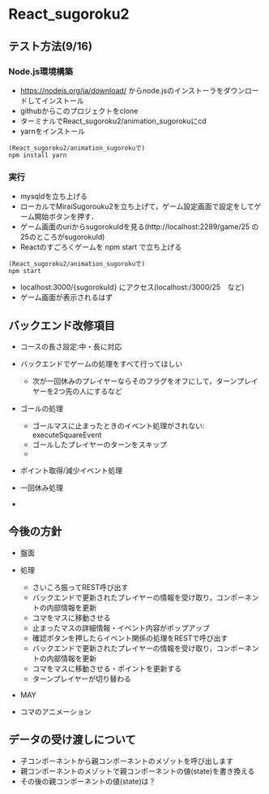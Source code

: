 # React_sugoroku2

## テスト方法(9/16) 
### Node.js環境構築
- https://nodejs.org/ja/download/ からnode.jsのインストーラをダウンロードしてインストール
- githubからこのプロジェクトをclone
- ターミナルでReact_sugoroku2/animation_sugorokuにcd
- yarnをインストール
```
(React_sugoroku2/animation_sugorokuで)
npm install yarn
```

### 実行
- mysqldを立ち上げる
- ローカルでMiraiSugorouku2を立ち上げて，ゲーム設定画面で設定をしてゲーム開始ボタンを押す．
- ゲーム画面のuriからsugorokuIdを見る(http://localhost:2289/game/25  の25のところがsugorokuId)
- Reactのすごろくゲームを npm start で立ち上げる
```
(React_sugoroku2/animation_sugorokuで)
npm start
```
- localhost:3000/{sugorokuId} にアクセス(localhost:/3000/25　など)
- ゲーム画面が表示されるはず


## バックエンド改修項目
- コースの長さ設定:中・長に対応

- バックエンドでゲームの処理をすべて行ってほしい
  - 次が一回休みのプレイヤーならそのフラグをオフにして，ターンプレイヤーを2つ先の人にするなど

- ゴールの処理
  - ゴールマスに止まったときのイベント処理がされない: executeSquareEvent
  - ゴールしたプレイヤーのターンをスキップ
  - 
- ポイント取得/減少イベント処理
- 一回休み処理
- 

## 今後の方針
- 盤面
- 処理
  - さいころ振ってREST呼び出す
  - バックエンドで更新されたプレイヤーの情報を受け取り，コンポーネントの内部情報を更新
  - コマをマスに移動させる
  - 止まったマスの詳細情報・イベント内容がポップアップ
  - 確認ボタンを押したらイベント関係の処理をRESTで呼び出す
  - バックエンドで更新されたプレイヤーの情報を受け取り，コンポーネントの内部情報を更新
  - コマをマスに移動させる・ポイントを更新する
  - ターンプレイヤーが切り替わる
  
- MAY
- コマのアニメーション



## データの受け渡しについて
- 子コンポーネントから親コンポーネントのメゾットを呼び出します
- 親コンポーネントのメゾットで親コンポーネントの値(state)を書き換える
- その後の親コンポーネントの値(state)は？
